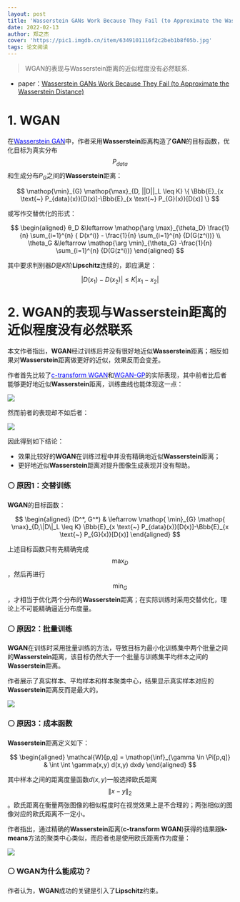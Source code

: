 ```yaml
---
layout: post
title: 'Wasserstein GANs Work Because They Fail (to Approximate the Wasserstein Distance)'
date: 2022-02-13
author: 郑之杰
cover: 'https://pic1.imgdb.cn/item/6349101116f2c2beb1b8f05b.jpg'
tags: 论文阅读
---
```


> WGAN的表现与Wasserstein距离的近似程度没有必然联系.

- paper：[Wasserstein GANs Work Because They Fail (to Approximate the Wasserstein Distance)](https://arxiv.org/abs/2103.01678)

# 1. WGAN

在[<font color=Blue>Wasserstein GAN</font>](https://0809zheng.github.io/2022/02/04/wgan.html)中，作者采用**Wasserstein**距离构造了**GAN**的目标函数，优化目标为真实分布$$P_{data}$$和生成分布$P_G$之间的**Wasserstein**距离：

$$   \mathop{\min}_{G} \mathop{\max}_{D, ||D||_L \leq K} \{ \Bbb{E}_{x \text{~} P_{data}(x)}[D(x)]-\Bbb{E}_{x \text{~} P_{G}(x)}[D(x)] \} $$

或写作交替优化的形式：

$$ \begin{aligned} θ_D &\leftarrow \mathop{\arg \max}_{\theta_D} \frac{1}{n} \sum_{i=1}^{n} { D(x^i)} - \frac{1}{n} \sum_{i=1}^{n} {D(G(z^i))}  \\ \theta_G &\leftarrow \mathop{\arg \min}_{\theta_G} -\frac{1}{n} \sum_{i=1}^{n} {D(G(z^i))} \end{aligned} $$

其中要求判别器$D$是$K$阶**Lipschitz**连续的，即应满足：

$$ | D(x_1)-D(x_2) | ≤K | x_1-x_2 | $$

# 2. WGAN的表现与Wasserstein距离的近似程度没有必然联系

本文作者指出，**WGAN**经过训练后并没有很好地近似**Wasserstein**距离；相反如果对**Wasserstein**距离做更好的近似，效果反而会变差。

作者首先比较了[<font color=Blue>c-transform WGAN</font>](https://0809zheng.github.io/2022/02/12/ctrans.html)和[<font color=Blue>WGAN-GP</font>](https://0809zheng.github.io/2022/02/06/wgangp.html)的实际表现，其中前者比后者能够更好地近似**Wasserstein**距离，训练曲线也能体现这一点：

![](https://pic1.imgdb.cn/item/6349121b16f2c2beb1bca9ed.jpg)

然而前者的表现却不如后者：

![](https://pic1.imgdb.cn/item/634912c816f2c2beb1bdbb47.jpg)

因此得到如下结论：
- 效果比较好的**WGAN**在训练过程中并没有精确地近似**Wasserstein**距离；
- 更好地近似**Wasserstein**距离对提升图像生成表现并没有帮助。

### ⚪ 原因1：交替训练

**WGAN**的目标函数：

$$ \begin{aligned} (D^*, G^*) & \leftarrow \mathop{ \min}_{G} \mathop{ \max}_{D,\|D\|_L \leq K} \Bbb{E}_{x \text{~} P_{data}(x)}[D(x)]-\Bbb{E}_{x \text{~} P_{G}(x)}[D(x)]  \end{aligned} $$
 
上述目标函数只有先精确完成$$\mathop{\max}_{D}$$，然后再进行$$\mathop{ \min}_{G}$$，才相当于优化两个分布的**Wasserstein**距离；在实际训练时采用交替优化，理论上不可能精确逼近分布度量。

### ⚪ 原因2：批量训练

**WGAN**在训练时采用批量训练的方法，导致目标为最小化训练集中两个批量之间的**Wasserstein**距离，该目标仍然大于一个批量与训练集平均样本之间的**Wasserstein**距离。

作者展示了真实样本、平均样本和样本聚类中心，结果显示真实样本对应的**Wasserstein**距离反而是最大的。

![](https://pic1.imgdb.cn/item/634914f416f2c2beb1c1516a.jpg)

### ⚪ 原因3：成本函数

**Wasserstein**距离定义如下：

$$ \begin{aligned} \mathcal{W}[p,q] = \mathop{\inf}_{\gamma \in \Pi[p,q]} & \int \int \gamma(x,y) d(x,y) dxdy  \end{aligned} $$

其中样本之间的距离度量函数$d(x,y)$一般选择欧氏距离$$\|x-y\|_2$$。欧氏距离在衡量两张图像的相似程度时在视觉效果上是不合理的；两张相似的图像对应的欧氏距离不一定小。

作者指出，通过精确的**Wasserstein**距离(**c-transform WGAN**)获得的结果跟**k-means**方法的聚类中心类似，而后者也是使用欧氏距离作为度量：

![](https://pic1.imgdb.cn/item/6349160716f2c2beb1c30797.jpg)

### ⚪ WGAN为什么能成功？

作者认为，**WGAN**成功的关键是引入了**Lipschitz**约束。

